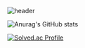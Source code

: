 ![header](https://capsule-render.vercel.app/api?type=soft&color=timeGradient&height=80&section=header&text=ChanhoPark&fontSize=50&animation=fadeIn)

![Anurag's GitHub stats](https://github-readme-stats.vercel.app/api?username=great-park&show_icons=true&theme=radical)

[![Solved.ac Profile](http://mazassumnida.wtf/api/generate_badge?boj=cksgh1735)](https://solved.ac/cksgh1735)

<!--
**great-park/great-park** is a ✨ _special_ ✨ repository because its `README.md` (this file) appears on your GitHub profile.

Here are some ideas to get you started:

![Top Langs](https://github-readme-stats.vercel.app/api/top-langs/?username=great-park&theme=dracula)
🔭 Projects currently working on : Runnerbe and Kudog(devkor) 
- 🔭 I’m currently working on ...
- 🌱 I’m currently learning ...
- 👯 I’m looking to collaborate on ...
- 🤔 I’m looking for help with ...
- 💬 Ask me about ...
- 📫 How to reach me: ...
- 😄 Pronouns: ...
- ⚡ Fun fact: ...
-->
